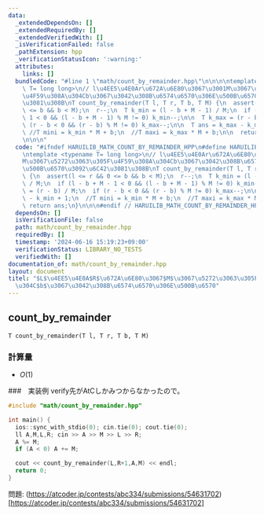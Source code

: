 ```yaml
---
data:
  _extendedDependsOn: []
  _extendedRequiredBy: []
  _extendedVerifiedWith: []
  _isVerificationFailed: false
  _pathExtension: hpp
  _verificationStatusIcon: ':warning:'
  attributes:
    links: []
  bundledCode: "#line 1 \"math/count_by_remainder.hpp\"\n\n\n\ntemplate <typename\
    \ T= long long>\n// l\u4EE5\u4E0Ar\u672A\u6E80\u3067\u3001M\u3067\u5272\u3063\u305F\
    \u4F59\u308A\u304Cb\u3067\u3042\u308B\u6574\u6570\u306E\u500B\u6570\u3092\u6C42\
    \u3081\u308B\nT count_by_remainder(T l, T r, T b, T M) {\n  assert(l <= r && 0\
    \ <= b && b < M);\n  r--;\n  T k_min = (l - b + M - 1) / M;\n  if (l - b + M -\
    \ 1 < 0 && (l - b + M - 1) % M != 0) k_min--;\n\n  T k_max = (r - b) / M;\n  if\
    \ (r - b < 0 && (r - b) % M != 0) k_max--;\n\n  T ans = k_max - k_min + 1;\n \
    \ //T mini = k_min * M + b;\n  //T maxi = k_max * M + b;\n\n  return ans;\n}\n\
    \n\n\n"
  code: "#ifndef HARUILIB_MATH_COUNT_BY_REMAINDER_HPP\n#define HARUILIB_MATH_COUNT_BY_REMAINDER_HPP\n\
    \ntemplate <typename T= long long>\n// l\u4EE5\u4E0Ar\u672A\u6E80\u3067\u3001\
    M\u3067\u5272\u3063\u305F\u4F59\u308A\u304Cb\u3067\u3042\u308B\u6574\u6570\u306E\
    \u500B\u6570\u3092\u6C42\u3081\u308B\nT count_by_remainder(T l, T r, T b, T M)\
    \ {\n  assert(l <= r && 0 <= b && b < M);\n  r--;\n  T k_min = (l - b + M - 1)\
    \ / M;\n  if (l - b + M - 1 < 0 && (l - b + M - 1) % M != 0) k_min--;\n\n  T k_max\
    \ = (r - b) / M;\n  if (r - b < 0 && (r - b) % M != 0) k_max--;\n\n  T ans = k_max\
    \ - k_min + 1;\n  //T mini = k_min * M + b;\n  //T maxi = k_max * M + b;\n\n \
    \ return ans;\n}\n\n\n#endif // HARUILIB_MATH_COUNT_BY_REMAINDER_HPP"
  dependsOn: []
  isVerificationFile: false
  path: math/count_by_remainder.hpp
  requiredBy: []
  timestamp: '2024-06-16 15:19:23+09:00'
  verificationStatus: LIBRARY_NO_TESTS
  verifiedWith: []
documentation_of: math/count_by_remainder.hpp
layout: document
titel: "$L$\u4EE5\u4E0A$R$\u672A\u6E80\u3067$M$\u3067\u5272\u3063\u305F\u4F59\u308A\
  \u304C$b$\u3067\u3042\u308B\u6574\u6570\u306E\u500B\u6570"
---
```


## count_by_remainder
```
T count_by_remainder(T l, T r, T b, T M)
```

### 計算量

- $O(1)$

###　実装例
verify先がAtCしかみつからなかったので。
``` C++
#include "math/count_by_remainder.hpp"

int main() {
  ios::sync_with_stdio(0); cin.tie(0); cout.tie(0);
  ll A,M,L,R; cin >> A >> M >> L >> R;
  A %= M;
  if (A < 0) A += M;  

  cout << count_by_remainder(L,R+1,A,M) << endl;
  return 0;
}
```
問題: (https://atcoder.jp/contests/abc334/submissions/54631702) [https://atcoder.jp/contests/abc334/submissions/54631702]
